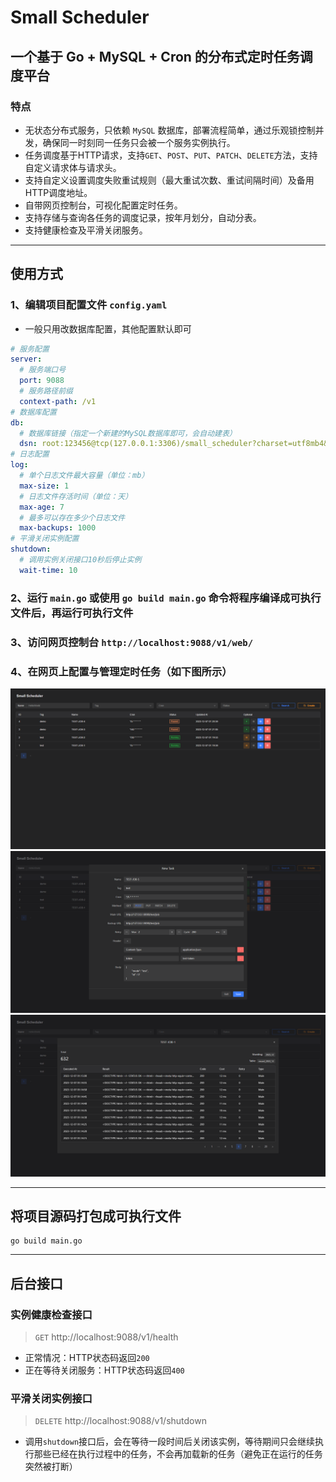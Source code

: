 # Small Scheduler

## 一个基于 Go + MySQL + Cron 的分布式定时任务调度平台

### 特点
* 无状态分布式服务，只依赖 `MySQL` 数据库，部署流程简单，通过乐观锁控制并发，确保同一时刻同一任务只会被一个服务实例执行。
* 任务调度基于HTTP请求，支持`GET`、`POST`、`PUT`、`PATCH`、`DELETE`方法，支持自定义请求体与请求头。
* 支持自定义设置调度失败重试规则（最大重试次数、重试间隔时间）及备用HTTP调度地址。
* 自带网页控制台，可视化配置定时任务。
* 支持存储与查询各任务的调度记录，按年月划分，自动分表。
* 支持健康检查及平滑关闭服务。

***

## 使用方式
### 1、编辑项目配置文件 `config.yaml`
* 一般只用改数据库配置，其他配置默认即可
```yaml
# 服务配置
server:
  # 服务端口号
  port: 9088
  # 服务路径前缀
  context-path: /v1
# 数据库配置
db:
  # 数据库链接（指定一个新建的MySQL数据库即可，会自动建表）
  dsn: root:123456@tcp(127.0.0.1:3306)/small_scheduler?charset=utf8mb4&parseTime=True&loc=Local
# 日志配置
log:
  # 单个日志文件最大容量（单位：mb）
  max-size: 1
  # 日志文件存活时间（单位：天）
  max-age: 7
  # 最多可以存在多少个日志文件
  max-backups: 1000
# 平滑关闭实例配置
shutdown:
  # 调用实例关闭接口10秒后停止实例
  wait-time: 10
```
### 2、运行 `main.go` 或使用 `go build main.go` 命令将程序编译成可执行文件后，再运行可执行文件
### 3、访问网页控制台 `http://localhost:9088/v1/web/`
### 4、在网页上配置与管理定时任务（如下图所示）

![index](./image/index.png)
![task](./image/task.png)
![record](./image/record.png)

***

## 将项目源码打包成可执行文件
```
go build main.go
```

***

## 后台接口

### 实例健康检查接口

> `GET` http://localhost:9088/v1/health

* 正常情况：HTTP状态码返回`200`
* 正在等待关闭服务：HTTP状态码返回`400`
 
### 平滑关闭实例接口

> `DELETE` http://localhost:9088/v1/shutdown

* 调用`shutdown`接口后，会在等待一段时间后关闭该实例，等待期间只会继续执行那些已经在执行过程中的任务，不会再加载新的任务（避免正在运行的任务突然被打断）